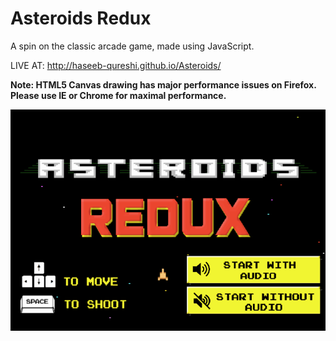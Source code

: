 # Asteroids Redux
A spin on the classic arcade game, made using JavaScript.

LIVE AT: http://haseeb-qureshi.github.io/Asteroids/

**Note: HTML5 Canvas drawing has major performance issues on Firefox. Please use IE or Chrome for maximal performance.**

![asteroids](./assets/asteroids.gif)
